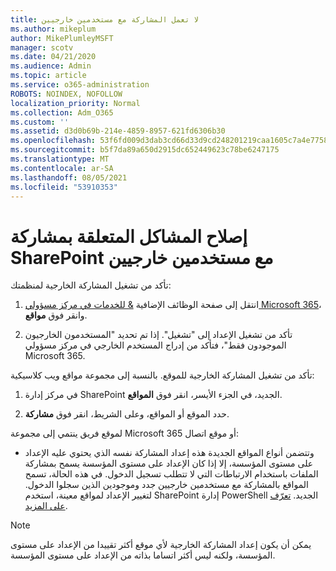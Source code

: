 ```yaml
---
title: لا تعمل المشاركة مع مستخدمين خارجيين
ms.author: mikeplum
author: MikePlumleyMSFT
manager: scotv
ms.date: 04/21/2020
ms.audience: Admin
ms.topic: article
ms.service: o365-administration
ROBOTS: NOINDEX, NOFOLLOW
localization_priority: Normal
ms.collection: Adm_O365
ms.custom: ''
ms.assetid: d3d0b69b-214e-4859-8957-621fd6306b30
ms.openlocfilehash: 53f6fd009d3dab3cd66d33d9cd248201219caa1605c7a4e7758a5a8d720f68c2
ms.sourcegitcommit: b5f7da89a650d2915dc652449623c78be6247175
ms.translationtype: MT
ms.contentlocale: ar-SA
ms.lasthandoff: 08/05/2021
ms.locfileid: "53910353"
---
```

# <a name="fix-problems-sharing-sharepoint-content-with-external-users"></a>إصلاح المشاكل المتعلقة بمشاركة SharePoint مع مستخدمين خارجيين

تأكد من تشغيل المشاركة الخارجية لمنظمتك:
  
1. انتقل إلى صفحة الوظائف الإضافية [ &amp; للخدمات في مركز مسؤولي Microsoft 365](https://portal.office.com/adminportal/home#/Settings/ServicesAndAddIns)، وانقر فوق **مواقع**.
    
2. تأكد من تشغيل الإعداد إلى "تشغيل". إذا تم تحديد "المستخدمون الخارجيون الموجودون فقط"، فتأكد من إدراج المستخدم الخارجي في مركز مسؤولي Microsoft 365.
    
تأكد من تشغيل المشاركة الخارجية للموقع. بالنسبة إلى مجموعة مواقع ويب كلاسيكية:
  
1. في مركز إدارة SharePoint الجديد، في الجزء الأيسر، انقر فوق **المواقع**.
    
2. حدد الموقع أو المواقع، وعلى الشريط، انقر فوق **مشاركة**.
    
لموقع فريق ينتمي إلى مجموعة Microsoft 365 أو موقع اتصال:
  
- وتتضمن أنواع المواقع الجديدة هذه إعداد المشاركة نفسه الذي يحتوي عليه الإعداد على مستوى المؤسسة، إلا إذا كان الإعداد على مستوى المؤسسة يسمح بمشاركة الملفات باستخدام الارتباطات التي لا تتطلب تسجيل الدخول. في هذه الحالة، تسمح المواقع بالمشاركة مع مستخدمين خارجيين جدد وموجودين الذين سجلوا الدخول. لتغيير الإعداد لمواقع معينة، استخدم SharePoint إدارة PowerShell الجديد. [تعرّف على المزيد](https://go.microsoft.com/fwlink/?linkid=871863).
    
> [!NOTE]
> يمكن أن يكون إعداد المشاركة الخارجية لأي موقع أكثر تقييدا من الإعداد على مستوى المؤسسة، ولكنه ليس أكثر اتساما بذاته من الإعداد على مستوى المؤسسة. 
  

